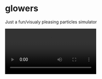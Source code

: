 # glowers
 Just a fun/visualy pleasing particles simulator

![Paritcles demo](Glowing/Docs/Particles_animation.mp4)